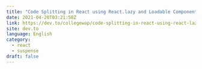 ```yaml
---
title: "Code Splitting in React using React.lazy and Loadable Components"
date: 2021-04-20T03:21:58Z
link: https://dev.to/collegewap/code-splitting-in-react-using-react-lazy-and-loadable-components-3o54?utm_medium=RSS&utm_source=news.12bit.vn
site: dev.to
language: English
category:
  - react
  - suspense
draft: false
---
```

